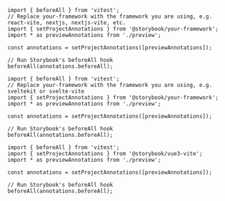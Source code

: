 ```tsx filename=".storybook/vitest.setup.ts" renderer="react" language="ts"
import { beforeAll } from 'vitest';
// Replace your-framework with the framework you are using, e.g. react-vite, nextjs, nextjs-vite, etc.
import { setProjectAnnotations } from '@storybook/your-framework';
import * as previewAnnotations from './preview';

const annotations = setProjectAnnotations([previewAnnotations]);

// Run Storybook's beforeAll hook
beforeAll(annotations.beforeAll);
```

```tsx filename=".storybook/vitest.setup.ts" renderer="svelte" language="ts"
import { beforeAll } from 'vitest';
// Replace your-framework with the framework you are using, e.g. sveltekit or svelte-vite
import { setProjectAnnotations } from '@storybook/your-framework';
import * as previewAnnotations from './preview';

const annotations = setProjectAnnotations([previewAnnotations]);

// Run Storybook's beforeAll hook
beforeAll(annotations.beforeAll);
```

```tsx filename=".storybook/vitest.setup.ts" renderer="vue" language="ts"
import { beforeAll } from 'vitest';
import { setProjectAnnotations } from '@storybook/vue3-vite';
import * as previewAnnotations from './preview';

const annotations = setProjectAnnotations([previewAnnotations]);

// Run Storybook's beforeAll hook
beforeAll(annotations.beforeAll);
```
